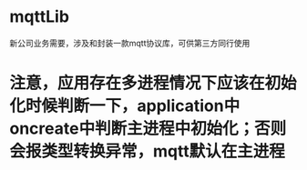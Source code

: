 # mqttLib
新公司业务需要，涉及和封装一款mqtt协议库，可供第三方同行使用
# 注意，应用存在多进程情况下应该在初始化时候判断一下，application中oncreate中判断主进程中初始化；否则会报类型转换异常，mqtt默认在主进程
